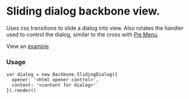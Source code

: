 # Sliding dialog backbone view.

Uses css transitions to slide a dialog into view. Also rotates the handler used to control the dialog, similar to the cross with [Pie Menu](http://nikesh.github.com/Pie-Menu/#).

View an [example](http://spiderstrategies.github.com/sliding-dialog/)

### Usage

```
var dialog = new Backbone.SlidingDialog({
  opener: '<html opener control>',
  content: '<content for dialog>'
}).render()
```
